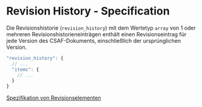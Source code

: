 # Revision History - Specification

Die Revisionshistorie (`revision_history`) mit dem Wertetyp `array` von 1 oder mehreren Revisionshistorieneinträgen enthält einen Revisionseintrag für jede Version des CSAF-Dokuments, einschließlich der ursprünglichen Version.

```javascript
"revision_history": {
  // ...
  "items": {
    // ...
  }
}
```

[Spezifikation von Revisionselementen](document/tracking/revision_history/revision-spec.de.md)
